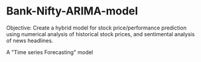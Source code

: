 # Bank-Nifty-ARIMA-model
Objective: Create a hybrid model for stock price/performance
prediction using numerical analysis of historical stock prices, and
sentimental analysis of news headlines.

A "Time series Forecasting" model
